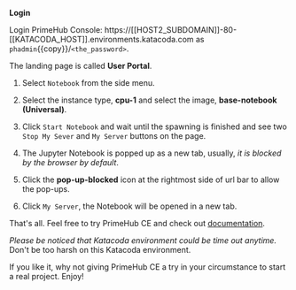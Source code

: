 
**Login**

Login PrimeHub Console: https://[[HOST2_SUBDOMAIN]]-80-[[KATACODA_HOST]].environments.katacoda.com as `phadmin`{{copy}}/`<the_password>`.

The landing page is called **User Portal**.

1. Select `Notebook` from the side menu.

2. Select the instance type, **cpu-1** and select the image, **base-notebook (Universal)**.

3. Click `Start Notebook` and wait until the spawning is finished and see two `Stop My Sever` and `My Server` buttons on the page.

4. The Jupyter Notebook is popped up as a new tab, usually, *it is blocked by the browser by default*.

5. Click the **pop-up-blocked** icon at the rightmost side of url bar to allow the pop-ups.

6. Click `My Server`, the Notebook will be opened in a new tab.

That's all. Feel free to try PrimeHub CE and check out [documentation](https://docs.primehub.io/docs/getting-started-user).

*Please be noticed that Katacoda environment could be time out anytime.* Don't be too harsh on this Katacoda environment.

If you like it, why not giving PrimeHub CE a try in your circumstance to start a real project. Enjoy!

